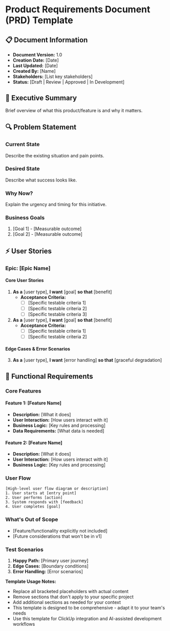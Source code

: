 # Product Requirements Document (PRD) Template

## 📋 Document Information
- **Document Version:** 1.0
- **Creation Date:** [Date]
- **Last Updated:** [Date]
- **Created By:** [Name]
- **Stakeholders:** [List key stakeholders]
- **Status:** [Draft | Review | Approved | In Development]

## 🎯 Executive Summary
Brief overview of what this product/feature is and why it matters.

## 🔍 Problem Statement
### Current State
Describe the existing situation and pain points.

### Desired State
Describe what success looks like.

### Why Now?
Explain the urgency and timing for this initiative.

### Business Goals
1. [Goal 1] - [Measurable outcome]
2. [Goal 2] - [Measurable outcome]

## ⚡ User Stories
### Epic: [Epic Name]
#### Core User Stories
1. **As a** [user type], **I want** [goal] **so that** [benefit]
   - **Acceptance Criteria:**
     - [ ] [Specific testable criteria 1]
     - [ ] [Specific testable criteria 2]
     - [ ] [Specific testable criteria 3]

2. **As a** [user type], **I want** [goal] **so that** [benefit]
   - **Acceptance Criteria:**
     - [ ] [Specific testable criteria 1]
     - [ ] [Specific testable criteria 2]

#### Edge Cases & Error Scenarios
3. **As a** [user type], **I want** [error handling] **so that** [graceful degradation]

## 🔧 Functional Requirements
### Core Features
#### Feature 1: [Feature Name]
- **Description:** [What it does]
- **User Interaction:** [How users interact with it]
- **Business Logic:** [Key rules and processing]
- **Data Requirements:** [What data is needed]

#### Feature 2: [Feature Name]
- **Description:** [What it does]
- **User Interaction:** [How users interact with it]
- **Business Logic:** [Key rules and processing]


### User Flow
```
[High-level user flow diagram or description]
1. User starts at [entry point]
2. User performs [action]
3. System responds with [feedback]
4. User completes [goal]
```

### What's Out of Scope
- [Feature/functionality explicitly not included]
- [Future considerations that won't be in v1]


### Test Scenarios
1. **Happy Path:** [Primary user journey]
2. **Edge Cases:** [Boundary conditions]
3. **Error Handling:** [Error scenarios]

**Template Usage Notes:**
- Replace all bracketed placeholders with actual content
- Remove sections that don't apply to your specific project
- Add additional sections as needed for your context
- This template is designed to be comprehensive - adapt it to your team's needs
- Use this template for ClickUp integration and AI-assisted development workflows